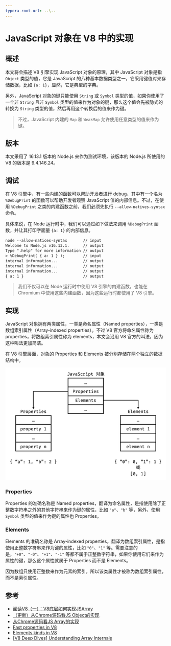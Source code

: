 ```yaml
---
typora-root-url: ..\..
---
```


# JavaScript 对象在 V8 中的实现

## 概述

本文将会描述 V8 引擎实现 JavaScript 对象的原理，其中 JavaScript 对象是指 `Object` 类型的值，它是 JavaScript 的八种基本数据类型之一，它采用键值对来存储数据，比如 `{a: 1}`，显然，它是典型的字典。

另外，JavaScript 对象的键只能使用 `String` 或 `Symbol` 类型的值，如果你使用了一个非 `String` 且非 `Symbol` 类型的值来作为对象的键，那么这个值会先被隐式的转换为 `String` 类型的值，然后再用这个转换后的值来作为键。

> 不过，JavaScript 内建的 `Map` 和 `WeakMap` 允许使用任意类型的值来作为键。

## 版本

本文采用了 16.13.1 版本的 Node.js 来作为测试环境，该版本的 Node.js 所使用的 V8 的版本是  9.4.146.24。

## 调试

在 V8 引擎中，有一些内建的函数可以帮助开发者进行 debug，其中有一个名为 `%DebugPrint` 的函数可以帮助开发者观察 JavaScript 值的内部信息。不过，在使用 `%DebugPrint` 之类的内建函数之前，我们必须先执行 `--allow-natives-syntax` 命令。

具体来说，在 Node 运行时中，我们可以通过如下做法来调用 `%DebugPrint` 函数，并让其打印字面量 `{a: 1}` 的内部信息。

```
node --allow-natices-syntax       // input
Welcome to Node.js v16.13.1.      // output
Type ".help" for more information // output
> %DebugPrint( { a: 1 } );        // input
internal information...           // output
internal information...           // output
internal information...           // output
{ a: 1 }                          // output
```

> 我们不仅可以在 Node 运行时中使用 V8 引擎的内建函数，也能在 Chromium 中使用这些内建函数，因为这些运行时都使用了 V8 引擎。

## 实现

JavaScript 对象拥有两类属性，一类是命名属性（Named properties），一类是数组索引属性（Array-indexed properties）。不过 V8 官方将命名属性称为 properties，将数组索引属性称为 elements，本文会沿用 V8 官方的叫法，因为这种叫法更加简洁。

在 V8 引擎层面，对象的 Properties 和 Elements 被分别存储在两个独立的数据结构中。

![Properties和Elements](/static/image/markdown/javascript/properties-and-elements.png)

### Properties

Properties 的准确名称是 Named properties，翻译为命名属性，是指使用除了正整数字符串之外的其他字符串来作为键的属性，比如 `"a"`、`"b"` 等，另外，使用 `Symbol` 类型的值来作为键的属性也 Properties。

### Elements

Elements 的准确名称是 Array-indexed properties，翻译为数组索引属性，是指使用正整数字符串来作为键的属性，比如 `"0"`、`"1"` 等。需要注意的是，`"+0"`、`"-0"`、`"+1"`、`"-1"` 等都不属于正整数字符串，如果你使用它们来作为属性的键，那么这个属性就属于 Properties 而不是 Elements。

因为数组只使用正整数来作为元素的索引，所以该类属性才被称为数组索引属性，而不是索引属性。

## 参考

- [阅读V8（一）：V8底层如何实现JSArray](https://zhuanlan.zhihu.com/p/192468212)
- [（更新）从Chrome源码看JS Object的实现](https://zhuanlan.zhihu.com/p/26169639)
- [从Chrome源码看JS Array的实现](https://zhuanlan.zhihu.com/p/26388217)
- [Fast properties in V8](https://v8.dev/blog/fast-properties)
- [Elements kinds in V8](https://v8.dev/blog/elements-kinds)
- [[V8 Deep Dives] Understanding Array Internals](https://itnext.io/v8-deep-dives-understanding-array-internals-5b17d7a28ecc)